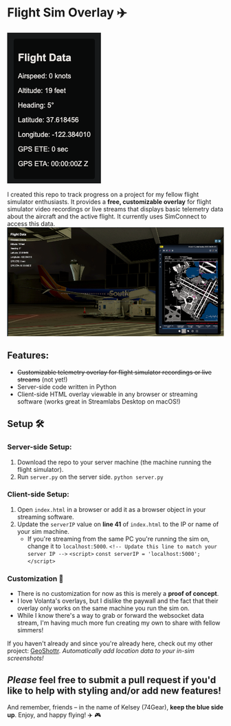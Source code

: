# Flight Sim Overlay ✈️
![alt text](screenshots/overlay.png)

I created this repo to track progress on a project for my fellow flight simulator enthusiasts. It provides a **free, customizable overlay** for flight simulator video recordings or live streams that displays basic telemetry data about the aircraft and the active flight. It currently uses SimConnect to access this data.
![alt text](screenshots/KSFO.png)
## Features:
- ~~Customizable telemetry overlay for flight simulator recordings or live streams~~ (not yet!)
- Server-side code written in Python
- Client-side HTML overlay viewable in any browser or streaming software (works great in Streamlabs Desktop on macOS!)

## Setup 🛠️

### Server-side Setup:
1. Download the repo to your server machine (the machine running the flight simulator).
2. Run `server.py` on the server side.
      `python server.py`
### Client-side Setup:
1.  Open `index.html` in a browser or add it as a browser object in your streaming software.
2.  Update the `serverIP` value on **line 41** of `index.html` to the IP or name of your sim machine.
    -   If you're streaming from the same PC you're running the sim on, change it to `localhost:5000`.
`<!-- Update this line to match your server IP -->`
`<script>`
    `const serverIP = 'localhost:5000';`
`</script>`
### Customization 🚀
-   There is no customization for now as this is merely a **proof of concept**.
-   I love Volanta's overlays, but I dislike the paywall and the fact that their overlay only works on the same machine you run the sim on.
-   While I know there's a way to grab or forward the websocket data stream, I'm having much more fun creating my own to share with fellow simmers!

If you haven't already and since you're already here, check out my other project: 
[GeoShottr](https://github.com/teezyyoxo/geoshottr).
*Automatically add location data to your in-sim screenshots!*

*Please* feel free to submit a pull request if you'd like to help with styling and/or add new features!
----------
And remember, friends – in the name of Kelsey (74Gear), **keep the blue side up**.
Enjoy, and happy flying! ✈️ 🎮